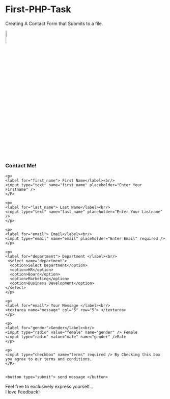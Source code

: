 # First-PHP-Task
Creating A Contact Form that Submits to a file.


<!DOCTYPE html>
<html lang="en">
<head>
    <meta charset="UTF-8">
    <meta name="viewport" content="width=device-width, initial-scale=1.0">
    <title>Boffinjegz Contact Me!! form</title>
</head>
<body>
<img src="C:\Users\USER\Documents\BOFFINJEGZ\SHIELD LOGO PROJECT\Transparent\boffin logo.png" width="10%" />    
<h3> Contact Me! </h3>
	<form action="processform.php" method="POST">
	
    <p>
	<label for="first_name"> First Name</label><br/>
	<input type="text" name="first_name" placeholder="Enter Your Firstname" />
	</P>
	
    <p>
	<label for="last_name"> Last Name</label><br/>
	<input type="text" name="last_name" placeholder="Enter Your Lastname" />
	</p>
	
    <p>
	<label for="email"> Email</label><br/>
	<input type="email" name="email" placeholder="Enter Email" required />
	</p>
	
    <p>
	<label for="department"> Department </label><br/>
	 <select name="department">
	  <option>Select Department</option>
	  <option>HR</option>
	  <option>Board</option>
  	  <option>Marketing</option>
 	  <option>Business Development</option>
	</select>
	</p>

    <p>
	<label for="email"> Your Message </label><br/>
	<textarea name="message" col="5" row="5"> </textarea>
	</p>
	
	<p>
	<label for="gender">Gender</label><br/>
	<input type="radio" value="female" name="gender" /> Female
	<input type="radio" value="male" name="gender" />Male
	</p>

	<p>
	<input type="checkbox" name="terms" required /> By Checking this box you agree to our terms and conditions.
	</P>


	<button type="submit"> send message </button>
	
	
</form>
<p>
Feel free to exclusively express yourself...<br/>
I love Feedback!
</p>
</body>
</html>



<?php 
print_r($_POST);
echo file_put_contents("$_POST[first_name] $_POST[last_name].txt", $_POST);

?>
